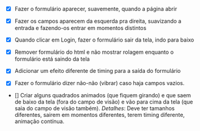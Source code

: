 
- [x] Fazer o formulário aparecer, suavemente, quando a página abrir

- [x] Fazer os campos aparecem da esquerda pra direita, suavizando a entrada e fazendo-os entrar em momentos distintos

- [x] Quando clicar em Login, fazer o formulário sair da tela, indo para baixo

- [x] Remover formulário do html e não mostrar rolagem enquanto o formulário está saindo da tela

- [x] Adicionar um efeito diferente de timing para a saída do formulário

- [x] Fazer o formulário dizer não-não (vibrar) caso haja campos vazios.

- [] Criar alguns quadrados animados (que fiquem girando) e que saem de baixo da tela (fora do campo de visão) e vão para cima da tela (que saia do campo de visão também). _Detalhes_: Deve ter tamanhos diferentes, sairem em momentos diferentes, terem timing diferente, animação contínua.